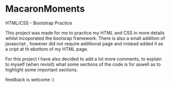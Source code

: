 # MacaronMoments
HTML/CSS - Bootstrap Practice

This project was made for me to practice my HTML and CSS in more details whilst incoporated the bootsrap framework. 
There is also a small addition of javascript , however did not require additional page and instead added it as a cript at th ebottom of my HTML page.

For this project I have also decided to add a lot more comments, to explain to myself (when revisit) what some sections of the code is for aswell as to highlight some important sections.

feedback is welcome :)


